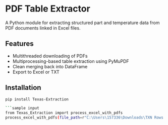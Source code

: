 # PDF Table Extractor

A Python module for extracting structured part and temperature data from PDF documents linked in Excel files.

## Features

- Multithreaded downloading of PDFs
- Multiprocessing-based table extraction using PyMuPDF
- Clean merging back into DataFrame
- Export to Excel or TXT

## Installation

```bash
pip install Texas-Extraction

```sample input
from Texas_Extraction import process_excel_with_pdfs
process_excel_with_pdfs(file_path=r"C:\Users\157336\Downloads\TXN Rows.xlsx")